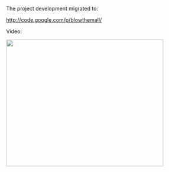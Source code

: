 The project development migrated to:

http://code.google.com/p/blowthemall/

Video:

<a href='http://www.youtube.com/watch?feature=player_embedded&v=Yec8ECVPyxc' target='_blank'><img src='http://img.youtube.com/vi/Yec8ECVPyxc/0.jpg' width='425' height=344 /></a>